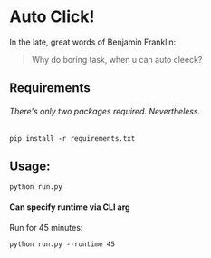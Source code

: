 # Auto Click!

In the late, great words of Benjamin Franklin:

> Why do boring task, when u can auto cleeck?

## Requirements

###### There's only two packages required. Nevertheless.

`pip install -r requirements.txt`

## Usage:

`python run.py`

#### Can specify runtime via CLI arg

Run for 45 minutes:

`python run.py --runtime 45`